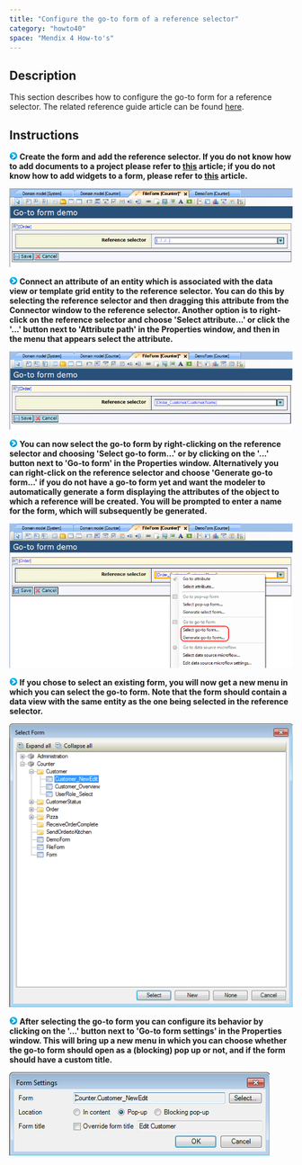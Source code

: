 ```yaml
---
title: "Configure the go-to form of a reference selector"
category: "howto40"
space: "Mendix 4 How-to's"
---
```

## Description

This section describes how to configure the go-to form for a reference selector. The related reference guide article can be found [here](https://world.mendix.com/pages/releaseview.action?pageId=9699398).

## Instructions

![](attachments/819203/917932.png) **Create the form and add the reference selector. If you do not know how to add documents to a project please refer to [this](https://world.mendix.com/display/howto25/Add+documents+to+a+module) article; if you do not know how to add widgets to a form, please refer to [this](https://world.mendix.com/display/howto25/Add+a+widget+to+a+form) article.**

![](attachments/2621460/2752682.png)

![](attachments/819203/917932.png) **Connect an attribute of an entity which is associated with the data view or template grid entity to the reference selector. You can do this by selecting the reference selector and then dragging this attribute from the Connector window to the reference selector. Another option is to right-click on the reference selector and choose 'Select attribute...' or click the '...' button next to 'Attribute path' in the Properties window, and then in the menu that appears select the attribute.**

![](attachments/2621460/2752681.png)

![](attachments/819203/917932.png) **You can now select the go-to form by right-clicking on the reference selector and choosing 'Select go-to form...' or by clicking on the '...' button next to 'Go-to form' in the Properties window. Alternatively you can right-click on the reference selector and choose 'Generate go-to form...' if you do not have a go-to form yet and want the modeler to automatically generate a form displaying the attributes of the object to which a reference will be created. You will be prompted to enter a name for the form, which will subsequently be generated.**

![](attachments/2621460/2752680.png)

![](attachments/819203/917932.png) **If you chose to select an existing form, you will now get a new menu in which you can select the go-to form. Note that the form should contain a data view with the same entity as the one being selected in the reference selector.**

![](attachments/2621460/2752683.png)

![](attachments/819203/917932.png) **After selecting the go-to form you can configure its behavior by clicking on the '...' button next to 'Go-to form settings' in the Properties window. This will bring up a new menu in which you can choose whether the go-to form should open as a (blocking) pop up or not, and if the form should have a custom title.**

![](attachments/2621460/2752684.png)
